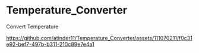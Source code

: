 # Temperature_Converter
Convert Temperature


https://github.com/atinder11/Temperature_Converter/assets/111070211/f0c31e92-bef7-497b-b311-210c89e7e4a1

